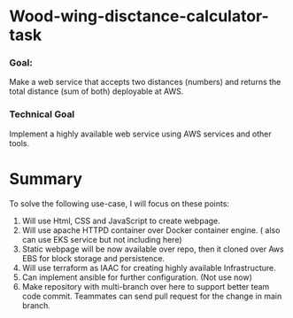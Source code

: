 # Wood-wing-disctance-calculator-task


### Goal: 
Make a web service that accepts two distances (numbers) and returns the total
distance (sum of both) deployable at AWS.

### Technical Goal
Implement a highly available web service using AWS services and other tools.


# Summary

To solve the following use-case, I will focus on these points:

1. Will use Html, CSS and JavaScript to create webpage.
2. Will use apache HTTPD container over Docker container engine. ( also can use EKS service but not including here) 
3. Static webpage will be now available over repo, then it cloned over Aws EBS for block storage and persistence.
4.  Will use terraform as IAAC for  creating highly available Infrastructure.
5. Can implement ansible for further configuration. (Not use now)
6. Make repository with multi-branch over here to support better team  code commit.  Teammates  can send pull request for the change in main branch.

